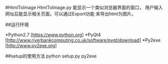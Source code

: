 #HtmlToImage
HtmlToImage.py 能显示一个类似浏览器界面的窗口，
用户输入网址后能显示相关页面。可以通过Export功能
来导出html为图片。

##运行环境

*Python2.7 [https://www.python.org]
*PyQt4 [http://www.riverbankcomputing.co.uk/software/pyqt/download]
*Py2exe [http://www.py2exe.org]


##setup的使用方法
    python setup.py py2exe

